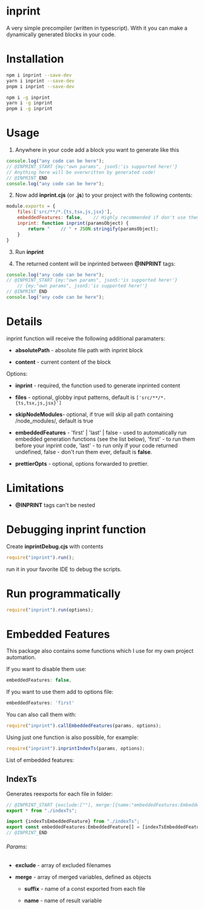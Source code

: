 # inprint

A very simple precompiler (written in typescript). With it you can make a dynamically generated blocks in your code.

# Installation

```bash
npm i inprint --save-dev
yarn i inprint --save-dev
pnpm i inprint --save-dev

npm i -g inprint
yarn i -g inprint
pnpm i -g inprint
```

# Usage

1. Anywhere in your code add a block you want to generate like this

```javascript
console.log("any code can be here");
// @INPRINT_START {my:"own params", json5:'is supported here!'}
// Anything here will be overwritten by generated code!
// @INPRINT_END
console.log("any code can be here");
```

2. Now add **inprint.cjs** (or **.js**) to your project with the following contents:

```javascript
module.exports = {
    files:['src/**/*.{ts,tsx,js,jsx}'],
    embeddedFeatures: false,    // Highly recommended if don't use them!
    inprint: function inprint(paramsObject) {
        return "    // " + JSON.stringify(paramsObject);
    }
}
```

3. Run **inprint**

4. The returned content will be inprinted between **@INPRINT** tags:

```javascript
console.log("any code can be here");
// @INPRINT_START {my:"own params", json5:'is supported here!'}
    // {my:"own params", json5:'is supported here!'}
// @INPRINT_END
console.log("any code can be here");
```

# Details

inprint function will receive the following additional paramaters:

- **absolutePath** - absolute file path with inprint block

- **content** - current content of the block 

Options:

- **inprint** - required, the function used to generate inprinted content

- **files** - optional, globby input patterns, default is `['src/**/*.{ts,tsx,js,jsx}']`

- **skipNodeModules**- optional, if true will skip all path containing /node_modules/, default is true

- **embeddedFeatures** - 'first' | 'last' | false - used to automatically run embedded generation functions (see the list below), 'first' - to run them before your inprint code, 'last' - to run only if your code returned undefined, false - don't run them ever, default is **false**. 

- **prettierOpts** - optional, options forwarded to prettier.

# Limitations

- **@INPRINT** tags can't be nested

# Debugging inprint function

Create **inprintDebug.cjs** with contents 

```javascript
require("inprint").run();
```

run it in your favorite IDE to debug the scripts.

# Run programmatically

```javascript
require("inprint").run(options);
```

# Embedded Features

This package also contains some functions which I use for my own project automation.

If you want to disable them use:

```javascript
embeddedFeatures: false,
```

If you want to use them add to options file:

```javascript
embeddedFeatures: 'first'
```

You can also call them with:

```javascript
require("inprint").callEmbeddedFeatures(params, options);
```

Using just one function is also possible, for example:

```javascript
require("inprint").inprintIndexTs(params, options);
```

List of embedded features:

## IndexTs

Generates reexports for each file in folder:

```javascript
// @INPRINT_START {exclude:[""], merge:[{name:"embeddedFeatures:EmbeddedFeature[]", suffix:"EmbeddedFeature"}]}
export * from "./indexTs";

import {indexTsEmbeddedFeature} from "./indexTs";
export const embeddedFeatures:EmbeddedFeature[] = [indexTsEmbeddedFeature];
// @INPRINT_END
```

###### Params:

- **exclude** - array of excluded filenames

- **merge** - array of merged variables, defined as objects
  
  - **suffix** - name of a const exported from each file
  
  - **name** - name of result variable
